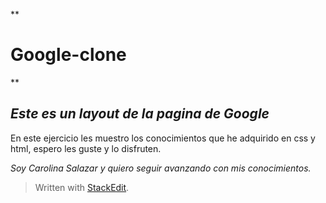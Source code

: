 **

# Google-clone

**

## *Este es un layout de la pagina de Google*

En este ejercicio les muestro los conocimientos que he adquirido en css y html, espero les guste y lo disfruten.

*Soy Carolina Salazar y quiero seguir avanzando con mis conocimientos.*

> Written with [StackEdit](https://stackedit.io/).
